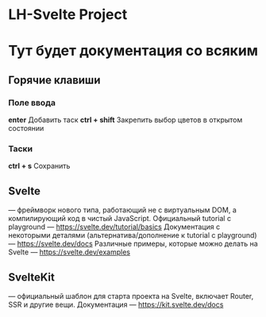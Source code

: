 # LH-Svelte Project

# Тут будет документация со всяким
## Горячие клавиши
### Поле ввода
**enter** Добавить таск
**ctrl + shift** Закрепить выбор цветов в открытом состоянии
### Таски
**ctrl + s** Сохранить

## Svelte
— фреймворк нового типа, работающий не с виртуальным DOM, а компилирующий код в чистый JavaScript.
Официальный tutorial c playground — https://svelte.dev/tutorial/basics
Документация с некоторыми деталями (альтернатива/дополнение к tutorial c playground) — https://svelte.dev/docs
Различные примеры, которые можно делать на Svelte — https://svelte.dev/examples

## SvelteKit
— официальный шаблон для старта проекта на Svelte, включает Router, SSR и другие вещи.
Документация — https://kit.svelte.dev/docs